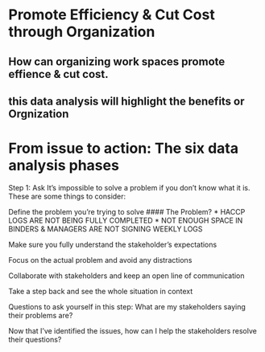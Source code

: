 # Promote Efficiency & Cut Cost through Organization

## How can organizing work spaces promote effience & cut cost.  

## this data analysis will highlight the benefits or Orgnization


# From issue to action: The six data analysis phases

Step 1: Ask
It’s impossible to solve a problem if you don’t know what it is. These are some things to consider:

Define the problem you’re trying to solve 
    #### The Problem?
    * HACCP LOGS ARE NOT BEING FULLY COMPLETED
    * NOT ENOUGH SPACE IN BINDERS & MANAGERS ARE NOT SIGNING WEEKLY LOGS

Make sure you fully understand the stakeholder’s expectations

Focus on the actual problem and avoid any distractions

Collaborate with stakeholders and keep an open line of communication

Take a step back and see the whole situation in context

Questions to ask yourself in this step: 
What are my stakeholders saying their problems are?

Now that I’ve identified the issues, how can I help the stakeholders resolve their questions?
